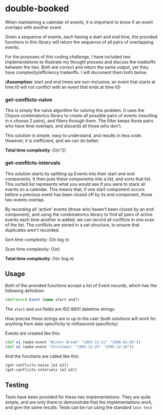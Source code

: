 # double-booked

When maintaining a calendar of events, it is important to know if an event overlaps with another event.

Given a sequence of events, each having a start and end time, the provided functions in this library will return the sequence of all pairs of overlapping events.

For the purposes of this coding challenge, I have included two implementations to illustrate my thought process and discuss the tradeoffs between the two. Both are correct and return the same output, yet they have complexity/efficiency tradeoffs. I will document them both below.

(**Assumption**: start and end times are non-inclusive; an event that starts at time t0 will not conflict with an event that ends at time t0)

### get-conflicts-naive

This is simply the naive algorithm for solving this problem. It uses the Clojure combinatorics library to create all possible pairs of events (resulting in n choose 2 pairs), and filters through them. The filter keeps those pairs who have time overlaps, and discards all those who don't.

This solution is simple, easy to understand, and results in less code. However, it is inefficient, and we can do better.

**Total time complexity**: O(n^2)

### get-conflicts-intervals

This solution starts by splitting up Events into their start and end components. It then puts these components into a list, and sorts that list. This sorted list represents what you would see if you were to stack all events on a calendar. This means that, if one start component occurs before a previous event has been closed off by its end component, those two events overlap.

By recording all 'active' events (those who haven't been closed by an end component), and using the combinatorics library to find all pairs of active events each time another is added, we can record all conflicts in one scan of the list. The conflicts are stored in a set structure, to ensure that duplicates aren't recorded.

Sort time complexity: O(n log n)

Scan time complexity: O(n)

**Total time complexity**: O(n \log n)

## Usage

Both of the provided functions accept a list of Event records, which has the following definition:

```clojure
(defrecord Event [name start end])
```

The `start` and `end` fields are ISO 8601 datetime strings.

How precise these strings are is up to the user (both solutions will work for anything from date specificity to millisecond specificity)

Events are created like this:

```clojure
(def e1 (make-event "Winter Break" "1995-12-22" "1996-01-05"))
(def e2 (make-event "Christmas" "1995-12-25" "1995-12-26"))
```

And the functions are called like this:

```clojure
(get-conflicts-naive [e1 e2])
(get-conflicts-intervals [e1 e2])
```

## Testing

Tests have been provided for these two implementations. They are quite simple, and are only there to demonstrate that the implementations work, and give the same results. Tests can be run using the standard `lein test`

